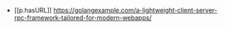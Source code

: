 

- [[p.hasURL]] https://golangexample.com/a-lightweight-client-server-rpc-framework-tailored-for-modern-webapps/
